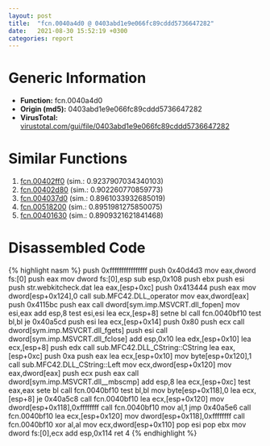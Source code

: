 ```yaml
---
layout: post
title:  "fcn.0040a4d0 @ 0403abd1e9e066fc89cddd5736647282"
date:   2021-08-30 15:52:19 +0300
categories: report
---
```


# Generic Information
- **Function:** fcn.0040a4d0
- **Origin (md5):** 0403abd1e9e066fc89cddd5736647282
- **VirusTotal:** [virustotal.com/gui/file/0403abd1e9e066fc89cddd5736647282][virustotal_ref]



# Similar Functions

1. [fcn.00402ff0][similar_1_ref] (sim.: 0.9237907034340103)
2. [fcn.00402d80][similar_2_ref] (sim.: 0.902260770859773)
3. [fcn.004037d0][similar_3_ref] (sim.: 0.8961033932685019)
4. [fcn.00518200][similar_4_ref] (sim.: 0.8951981275850075)
5. [fcn.00401630][similar_5_ref] (sim.: 0.8909321621841468)


# Disassembled Code

{% highlight nasm %}
push 0xffffffffffffffff
push 0x40d4d3
mov eax,dword fs:[0]
push eax
mov dword fs:[0],esp
sub esp,0x108
push ebx
push esi
push str.webkitcheck.dat
lea eax,[esp+0xc]
push 0x413444
push eax
mov dword[esp+0x124],0
call sub.MFC42.DLL_operator
mov eax,dword[eax]
push 0x4115bc
push eax
call dword[sym.imp.MSVCRT.dll_fopen]
mov esi,eax
add esp,8
test esi,esi
lea ecx,[esp+8]
setne bl
call fcn.0040bf10
test bl,bl
je 0x40a5cd
push esi
lea ecx,[esp+0x14]
push 0x80
push ecx
call dword[sym.imp.MSVCRT.dll_fgets]
push esi
call dword[sym.imp.MSVCRT.dll_fclose]
add esp,0x10
lea edx,[esp+0x10]
lea ecx,[esp+8]
push edx
call sub.MFC42.DLL_CString::CString
lea eax,[esp+0xc]
push 0xa
push eax
lea ecx,[esp+0x10]
mov byte[esp+0x120],1
call sub.MFC42.DLL_CString::Left
mov ecx,dword[esp+0x120]
mov eax,dword[eax]
push ecx
push eax
call dword[sym.imp.MSVCRT.dll__mbscmp]
add esp,8
lea ecx,[esp+0xc]
test eax,eax
sete bl
call fcn.0040bf10
test bl,bl
mov byte[esp+0x118],0
lea ecx,[esp+8]
je 0x40a5c8
call fcn.0040bf10
lea ecx,[esp+0x120]
mov dword[esp+0x118],0xffffffff
call fcn.0040bf10
mov al,1
jmp 0x40a5e6
call fcn.0040bf10
lea ecx,[esp+0x120]
mov dword[esp+0x118],0xffffffff
call fcn.0040bf10
xor al,al
mov ecx,dword[esp+0x110]
pop esi
pop ebx
mov dword fs:[0],ecx
add esp,0x114
ret 4
{% endhighlight %}


[similar_1_ref]: /report/fcn.00402ff0@0403abd1e9e066fc89cddd5736647282
[similar_2_ref]: /report/fcn.00402d80@0403abd1e9e066fc89cddd5736647282
[similar_3_ref]: /report/fcn.004037d0@0403abd1e9e066fc89cddd5736647282
[similar_4_ref]: /report/fcn.00518200@c60344b51fa39a329b92557d24ff7670
[similar_5_ref]: /report/fcn.00401630@a2475448bf4050c1583e1970984a4d00
[virustotal_ref]: https://www.virustotal.com/gui/file/0403abd1e9e066fc89cddd5736647282
